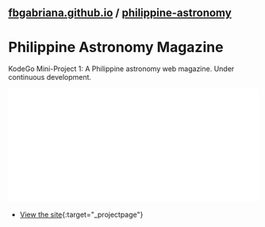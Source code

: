 ## [fbgabriana.github.io](/ "Bamm's KodeGo Repository") / [philippine-astronomy](/philippine-astronomy/)

# Philippine Astronomy Magazine

KodeGo Mini-Project 1: A Philippine astronomy web magazine. Under continuous development.

![screenshot](screenshot.svg)

* [View the site](home/){:target="_projectpage"}

